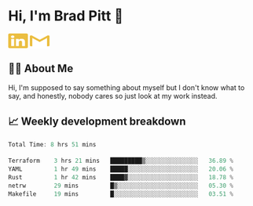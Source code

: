 # Hi, I'm Brad Pitt 👋


<a href="https://www.linkedin.com/in/mathias-mauraisin/" target="blank"><img align="center" src="./icons/linkedin.svg" alt="https://www.linkedin.com/in/mathias-mauraisin/" height="30" width="40" /></a>
<a href="mailto:mathias.mauraisin.pro@gmail.com" target="blank"><img align="center" src="./icons/gmail.svg" alt="redrew" height="30" width="40" /></a>




<!-- ![snap](images/Snap_dark.png?raw=true) -->
<!-- ![snap](images/Snap_dark_bg.png?raw=true) -->


<!-- [![My Skills](https://skillicons.dev/icons?i=c,cpp,html,css,js,ts,)](https://skillicons.dev) -->

## 🙋‍♂️&nbsp;About Me

Hi, I'm supposed to say something about myself but I don't know what to say, and honestly, nobody cares so just look at my work instead.

## 📈&nbsp;Weekly development breakdown

<!-- [![mamaurai's 42 stats](https://badge42.vercel.app/api/v2/cl1l4qz93000609l4yixitcl4/stats?cursusId=21&coalitionId=45)](https://github.com/JaeSeoKim/badge42) -->





<!--START_SECTION:waka-->

```rust
Total Time: 8 hrs 51 mins

Terraform    3 hrs 21 mins   █████████▒░░░░░░░░░░░░░░░   36.89 %
YAML         1 hr 49 mins    █████░░░░░░░░░░░░░░░░░░░░   20.06 %
Rust         1 hr 42 mins    ████▓░░░░░░░░░░░░░░░░░░░░   18.78 %
netrw        29 mins         █▒░░░░░░░░░░░░░░░░░░░░░░░   05.30 %
Makefile     19 mins         █░░░░░░░░░░░░░░░░░░░░░░░░   03.51 %
```

<!--END_SECTION:waka-->


